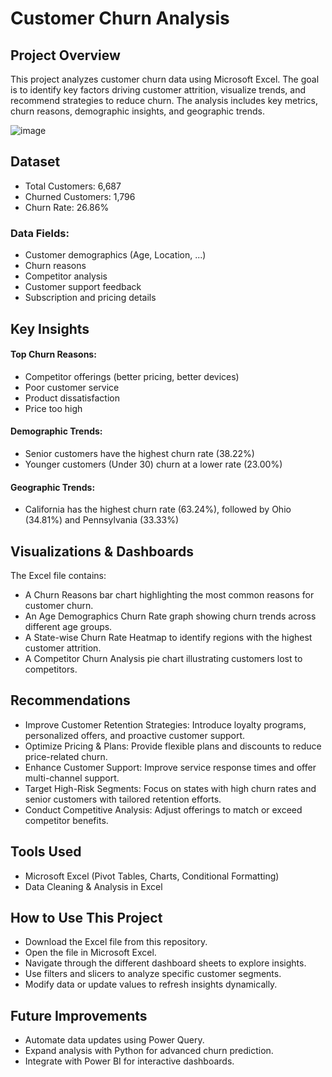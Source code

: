 # Customer Churn Analysis

## Project Overview
This project analyzes customer churn data using Microsoft Excel. The goal is to identify key factors driving customer attrition, visualize trends, and recommend strategies to reduce churn. The analysis includes key metrics, churn reasons, demographic insights, and geographic trends.

![image](https://github.com/user-attachments/assets/05e7195c-be59-4e53-bac1-07b0da8481bb)

## Dataset
- Total Customers: 6,687  
- Churned Customers: 1,796
- Churn Rate: 26.86%

### Data Fields: 
- Customer demographics (Age, Location, ...)  
- Churn reasons  
- Competitor analysis  
- Customer support feedback  
- Subscription and pricing details

## Key Insights
#### Top Churn Reasons:
- Competitor offerings (better pricing, better devices)
- Poor customer service  
- Product dissatisfaction  
- Price too high

#### Demographic Trends:
- Senior customers have the highest churn rate (38.22%)  
- Younger customers (Under 30) churn at a lower rate (23.00%)

#### Geographic Trends:
- California has the highest churn rate (63.24%), followed by Ohio (34.81%) and Pennsylvania (33.33%)

## Visualizations & Dashboards
The Excel file contains:
- A Churn Reasons bar chart highlighting the most common reasons for customer churn.  
- An Age Demographics Churn Rate graph showing churn trends across different age groups.  
- A State-wise Churn Rate Heatmap to identify regions with the highest customer attrition.  
- A Competitor Churn Analysis pie chart illustrating customers lost to competitors.  

## Recommendations
- Improve Customer Retention Strategies: Introduce loyalty programs, personalized offers, and proactive customer support.  
- Optimize Pricing & Plans: Provide flexible plans and discounts to reduce price-related churn.  
- Enhance Customer Support: Improve service response times and offer multi-channel support.  
- Target High-Risk Segments: Focus on states with high churn rates and senior customers with tailored retention efforts.  
- Conduct Competitive Analysis: Adjust offerings to match or exceed competitor benefits.

## Tools Used
- Microsoft Excel (Pivot Tables, Charts, Conditional Formatting)
- Data Cleaning & Analysis in Excel
 
## How to Use This Project
- Download the Excel file from this repository.  
- Open the file in Microsoft Excel.  
- Navigate through the different dashboard sheets to explore insights.  
- Use filters and slicers to analyze specific customer segments.  
- Modify data or update values to refresh insights dynamically.

## Future Improvements
- Automate data updates using Power Query.
- Expand analysis with Python for advanced churn prediction.  
- Integrate with Power BI for interactive dashboards.



